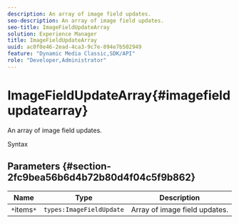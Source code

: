 ```yaml
---
description: An array of image field updates.
seo-description: An array of image field updates.
seo-title: ImageFieldUpdateArray
solution: Experience Manager
title: ImageFieldUpdateArray
uuid: ac0f0e46-2ead-4ca3-9c7e-894e7b502949
feature: "Dynamic Media Classic,SDK/API"
role: "Developer,Administrator"
---
```


# ImageFieldUpdateArray{#imagefieldupdatearray}

An array of image field updates.

 Syntax 

## Parameters {#section-2fc9bea56b6d4b72b80d4f04c5f9b862}

|  Name  | Type  | Description  |
|---|---|---|
|  `*`items`*`  | `types:ImageFieldUpdate`  | Array of image field updates.  |

